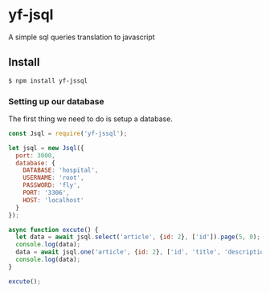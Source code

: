 # yf-jsql
A simple sql queries translation to javascript
## Install
```sh
$ npm install yf-jssql
```
### Setting up our database
The first thing we need to do is setup a database.

```js
const Jsql = require('yf-jssql');

let jsql = new Jsql({
  port: 3000,
  database: {
    DATABASE: 'hospital',
    USERNAME: 'root',
    PASSWORD: 'fly',
    PORT: '3306',
    HOST: 'localhost'
  }
});

async function excute() {
  let data = await jsql.select('article', {id: 2}, ['id']).page(5, 0);
  console.log(data);
  data = await jsql.one('article', {id: 2}, ['id', 'title', 'description', 'content', 'create_time']);
  console.log(data);
}

excute();
```
